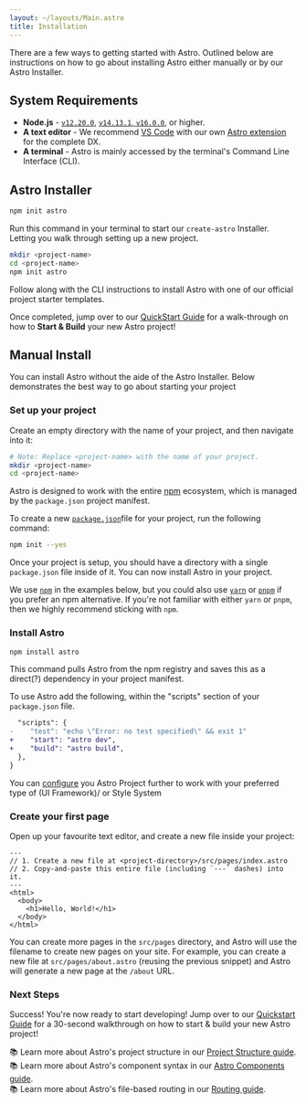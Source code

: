 ```yaml
---
layout: ~/layouts/Main.astro
title: Installation
---
```


There are a few ways to getting started with Astro. Outlined below are instructions on how to go about installing Astro either manually or by our Astro Installer.

## System Requirements

- **Node.js** - [`v12.20.0`](https://nodejs.org/en/download/releases/), [`v14.13.1`](https://nodejs.org/en/download/),[ `v16.0.0`](https://nodejs.org/en/download/current/), or higher.
- **A text editor** - We recommend [VS Code](https://code.visualstudio.com/) with our own [Astro extension](https://marketplace.visualstudio.com/items?itemName=astro-build.astro-vscode) for the complete DX.
- **A terminal** - Astro is mainly accessed by the terminal's Command Line Interface (CLI).

## Astro Installer
<!-- Feels like this needed stronger prominence in the text than it had previously -->
```bash
npm init astro
```

Run this command in your terminal to start our `create-astro` Installer. Letting you walk through setting up a new project.

```bash
mkdir <project-name>
cd <project-name>
npm init astro
```

Follow along with the CLI instructions to install Astro with one of our official project starter templates.

Once completed, jump over to our [QuickStart Guide](/quick-start#start-your-project) for a walk-through on how to **Start & Build** your new Astro project!

## Manual Install

You can install Astro without the aide of the Astro Installer. Below demonstrates the best way to go about starting your project

### Set up your project

Create an empty directory with the name of your project, and then navigate into it:

```bash
# Note: Replace <project-name> with the name of your project.
mkdir <project-name>
cd <project-name>
```

Astro is designed to work with the entire [npm](https://www.npmjs.com/) ecosystem, which is managed by the `package.json` project manifest.

To create a new [`package.json`](https://docs.npmjs.com/creating-a-package-json-file)file for your project, run the following command:

```bash
npm init --yes
```

Once your project is setup, you should have a directory with a single `package.json` file inside of it. You can now install Astro in your project.

We use [`npm`](https://www.npmjs.com/) in the examples below, but you could also use [`yarn`](https://yarnpkg.com/) or [`pnpm`](https://pnpm.io/) if you prefer an npm alternative. If you're not familiar with either `yarn` or `pnpm`, then we highly recommend sticking with `npm`.

### Install Astro

```bash
npm install astro
```

This command pulls Astro from the npm registry and saves this as a direct(?) dependency in your project manifest. 

To use Astro add the following, within the "scripts" section of your `package.json` file.

```diff
  "scripts": {
-    "test": "echo \"Error: no test specified\" && exit 1"
+    "start": "astro dev",
+    "build": "astro build",
  },
}
```

You can [configure](/reference/configuration-reference.md) you Astro Project further to work with your preferred type of (UI Framework)/ or Style System

### Create your first page

Open up your favourite text editor, and create a new file inside your project:

```astro
---
// 1. Create a new file at <project-directory>/src/pages/index.astro
// 2. Copy-and-paste this entire file (including `---` dashes) into it.
---
<html>
  <body>
    <h1>Hello, World!</h1>
  </body>
</html>
```

You can create more pages in the `src/pages` directory, and Astro will use the filename to create new pages on your site. For example, you can create a new file at `src/pages/about.astro` (reusing the previous snippet) and Astro will generate a new page at the `/about` URL.

### Next Steps

Success! You're now ready to start developing! Jump over to our [Quickstart Guide](/quick-start#start-your-project) for a 30-second walkthrough on how to start & build your new Astro project!

📚 Learn more about Astro's project structure in our [Project Structure guide](/core-concepts/project-structure).  
📚 Learn more about Astro's component syntax in our [Astro Components guide](/core-concepts/astro-components).  
📚 Learn more about Astro's file-based routing in our [Routing guide](core-concepts/astro-pages).

